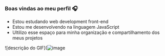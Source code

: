 ### Boas vindas ao meu perfil 🎧

- Estou estudando web development front-end
- Estou me desenvolvendo na linguagem JavaScript
- Ultilizo esse espaço para minha organização e compartilhamento dos meus projetos

![descrição do GIF](![image](https://github.com/user-attachments/assets/6b66c666-92e5-4cc8-8bae-86d4bdd6e005)

